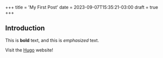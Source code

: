 +++
title = 'My First Post'
date = 2023-09-07T15:35:21-03:00
draft = true
+++

## Introduction

This is **bold** text, and this is *emphasized* text.

Visit the [Hugo](https://gohugo.io) website!